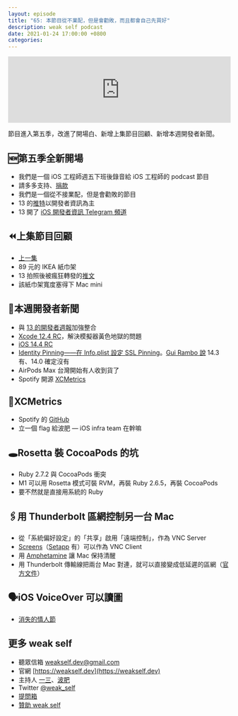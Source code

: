 ```yaml
---
layout: episode
title: "65: 本節目從不業配，但是會勸敗，而且都會自己先買好"
description: weak self podcast
date: 2021-01-24 17:00:00 +0800
categories: 
---
```

<iframe src="https://www.listennotes.com/embedded/e/7ac92d3f4eca4dd8a917b29738c7385b/" width="100%" style="width: 1px; min-width: 100%;" frameborder="0" scrolling="no" loading="lazy"></iframe>

節目進入第五季，改進了開場白、新增上集節目回顧、新增本週開發者新聞。

## 🆕第五季全新開場
- 我們是一個 iOS 工程師週五下班後錄音給 iOS 工程師的 podcast 節目
- 請多多支持、[捐款](https://weakself.dev/#donation)
- 我們是一個從不接業配，但是會勸敗的節目
- 13 的[推特](https://twitter.com/ethanhuang13)以開發者資訊為主
- 13 開了 [iOS 開發者資訊 Telegram 頻道](https://t.me/ethanhuang13_iOS)

## ⏪上集節目回顧

- [上一集](https://weakself.dev/episodes/65)
- 89 元的 IKEA 紙巾架
- 13 拍照後被瘋狂轉發的[推文](https://twitter.com/ethanhuang13/status/1352453957138882560?s=21)
- 該紙巾架寬度塞得下 Mac mini

## 📰本週開發者新聞

- 與 [13 的開發者週報](https://ethanhuang13.substack.com)加強整合
- [Xcode 12.4 RC](https://developer.apple.com/documentation/xcode-release-notes/xcode-12_4-rc-release-notes)，解決模擬器黃色地獄的問題
- [iOS 14.4 RC](https://developer.apple.com/documentation/ios-ipados-release-notes/ios-ipados-14_4-release-notes)
- [Identity Pinning——在 Info.plist 設定 SSL Pinning](https://developer.apple.com/news/?id=g9ejcf8y)。[Gui Rambo 說](https://twitter.com/_inside/status/1351627968620191755?s=21) 14.3 有、14.0 確定沒有
- AirPods Max 台灣開始有人收到貨了
- Spotify 開源 [XCMetrics](https://github.com/spotify/XCMetrics)

## 🧰XCMetrics

- Spotify 的 [GitHub](https://github.com/spotify/XCMetrics)
- 立一個 flag 給波肥 — iOS infra team 在幹嘛

## 🕳Rosetta 裝 CocoaPods 的坑

- Ruby 2.7.2 與 CocoaPods 衝突
- M1 可以用 Rosetta 模式可裝 RVM，再裝 Ruby 2.6.5，再裝 CocoaPods
- 要不然就是直接用系統的 Ruby

## 🖇用 Thunderbolt 區網控制另一台 Mac

- 從「系統偏好設定」的「共享」啟用「遠端控制」，作為 VNC Server
- [Screens](https://edovia.com/en/screens-mac/)（[Setapp](https://setapp.com) 有）可以作為 VNC Client
- 用 [Amphetamine](https://apps.apple.com/tw/app/amphetamine/id937984704?mt=12) 讓 Mac 保持清醒
- 用 Thunderbolt 傳輸線把兩台 Mac 對連，就可以直接變成低延遲的區網（[官方文件](https://support.apple.com/zh-tw/guide/mac-help/mchld53dd2f5/11.0/mac/11.0)）

## 🗣iOS VoiceOver 可以讀圖

- [消失的情人節](https://www.catchplay.com/tw/video/12961f4a-68ba-45c9-8fe9-9160cb892df4)

## 更多 weak self

* 聽眾信箱 [weakself.dev@gmail.com](mailto:weakself.dev@gmail.com)
* 官網 [https://weakself.dev](https://weakself.dev)
* 主持人 [一三](https://twitter.com/ethanhuang13)、[波肥](https://twitter.com/PofatTseng)
* Twitter [@weak_self](https://twitter.com/weak_self)
* [提問箱](https://peing.net/zh-TW/weak_self)
* [贊助 weak self](https://weakself.dev/#donation)